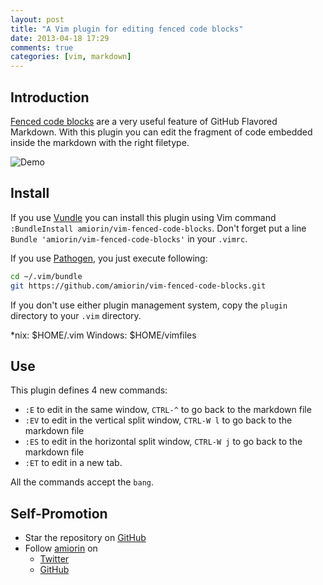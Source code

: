 ```yaml
---
layout: post
title: "A Vim plugin for editing fenced code blocks"
date: 2013-04-18 17:29
comments: true
categories: [vim, markdown]
---
```

## Introduction
[Fenced code blocks][4] are a very useful feature of GitHub Flavored Markdown.
With this plugin you can edit the fragment of code embedded inside the
markdown with the right filetype.

![Demo][5]

## Install
If you use [Vundle][1] you can install this plugin using Vim command `:BundleInstall amiorin/vim-fenced-code-blocks`.
Don't forget put a line `Bundle 'amiorin/vim-fenced-code-blocks'` in your `.vimrc`.

If you use [Pathogen][2], you just execute following:

```sh
cd ~/.vim/bundle
git https://github.com/amiorin/vim-fenced-code-blocks.git
```

If you don't use either plugin management system, copy the `plugin` directory to your `.vim` directory.

\*nix: $HOME/.vim
Windows: $HOME/vimfiles

## Use
This plugin defines 4 new commands:

* ``:E`` to edit in the same window, ``CTRL-^`` to go back to the markdown file
* ``:EV`` to edit in the vertical split window, ``CTRL-W l`` to go back to the markdown file
* ``:ES`` to edit in the horizontal split window, ``CTRL-W j`` to go back to the markdown file
* ``:ET`` to edit in a new tab.

All the commands accept the ``bang``.

## Self-Promotion
* Star the repository on [GitHub](https://github.com/amiorin/vim-fenced-code-blocks)
* Follow [amiorin](http://albertomiorin.com) on
  * [Twitter](http://twitter.com/amiorin)
  * [GitHub](https://github.com/amiorin)

[1]: https://github.com/gmarik/vundle.git
[2]: https://github.com/tpope/vim-pathogen
[3]: https://github.com/tpope/vim-rake
[4]: https://help.github.com/articles/github-flavored-markdown#fenced-code-blocks
[5]: https://raw.github.com/amiorin/vim-fenced-code-blocks/master/demo.gif
